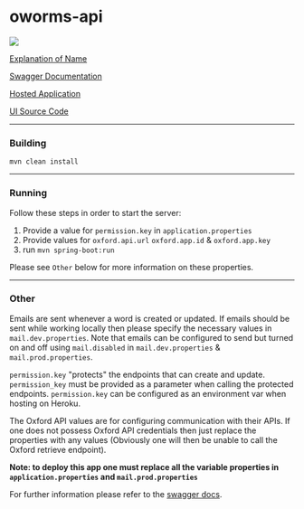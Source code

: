 # oworms-api

<img src="https://github.com/benj-power/oworms-ui/blob/develop/src/asset/oh-worm.jpg"></img>

[Explanation of Name](https://memedocumentation.tumblr.com/post/163767097995/explained-oh-worm-meme)

[Swagger Documentation](https://oworms-api.herokuapp.com/swagger-ui/)

[Hosted Application](https://oworms.herokuapp.com)

[UI Source Code](https://github.com/benj-power/oworms-ui)

---
### Building
`mvn clean install`

---
### Running

Follow these steps in order to start the server:
1. Provide a value for `permission.key` in `application.properties`
2. Provide values for `oxford.api.url` `oxford.app.id` & `oxford.app.key` 
3. run `mvn spring-boot:run`

Please see `Other` below for more information on these properties.

---
### Other
Emails are sent whenever a word is created or updated. If emails should be sent while working locally then please 
specify the necessary values in `mail.dev.properties`. Note that emails can be configured to send but turned on and off 
using `mail.disabled` in `mail.dev.properties` & `mail.prod.properties`.

`permission.key` "protects" the endpoints that can create and update. `permission_key` must be provided as a parameter when
calling the protected endpoints. `permission.key` can be configured as an environment var when hosting on Heroku. 

The Oxford API values are for configuring communication with their APIs. If one does not possess Oxford API credentials then
just replace the properties with any values (Obviously one will then be unable to call the Oxford retrieve endpoint).

**Note: to deploy this app one must replace all the variable properties in `application.properties` and `mail.prod.properties`**

For further information please refer to the [swagger docs](https://oworms-api.herokuapp.com/swagger-ui/).
